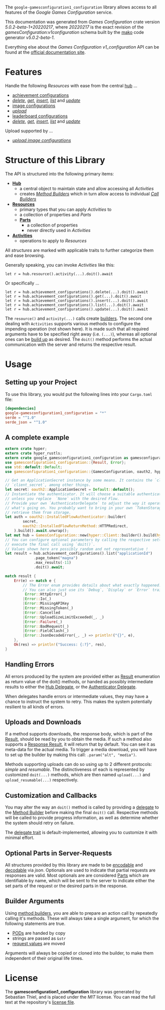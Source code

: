 <!---
DO NOT EDIT !
This file was generated automatically from 'src/generator/templates/api/README.md.mako'
DO NOT EDIT !
-->
The `google-gamesconfiguration1_configuration` library allows access to all features of the *Google Games Configuration* service.

This documentation was generated from *Games Configuration* crate version *5.0.2-beta-1+20220217*, where *20220217* is the exact revision of the *gamesConfiguration:v1configuration* schema built by the [mako](http://www.makotemplates.org/) code generator *v5.0.2-beta-1*.

Everything else about the *Games Configuration* *v1_configuration* API can be found at the
[official documentation site](https://developers.google.com/games/).
# Features

Handle the following *Resources* with ease from the central [hub](https://docs.rs/google-gamesconfiguration1_configuration/5.0.2-beta-1+20220217/google_gamesconfiguration1_configuration/GamesConfiguration) ... 

* [achievement configurations](https://docs.rs/google-gamesconfiguration1_configuration/5.0.2-beta-1+20220217/google_gamesconfiguration1_configuration/api::AchievementConfiguration)
 * [*delete*](https://docs.rs/google-gamesconfiguration1_configuration/5.0.2-beta-1+20220217/google_gamesconfiguration1_configuration/api::AchievementConfigurationDeleteCall), [*get*](https://docs.rs/google-gamesconfiguration1_configuration/5.0.2-beta-1+20220217/google_gamesconfiguration1_configuration/api::AchievementConfigurationGetCall), [*insert*](https://docs.rs/google-gamesconfiguration1_configuration/5.0.2-beta-1+20220217/google_gamesconfiguration1_configuration/api::AchievementConfigurationInsertCall), [*list*](https://docs.rs/google-gamesconfiguration1_configuration/5.0.2-beta-1+20220217/google_gamesconfiguration1_configuration/api::AchievementConfigurationListCall) and [*update*](https://docs.rs/google-gamesconfiguration1_configuration/5.0.2-beta-1+20220217/google_gamesconfiguration1_configuration/api::AchievementConfigurationUpdateCall)
* [image configurations](https://docs.rs/google-gamesconfiguration1_configuration/5.0.2-beta-1+20220217/google_gamesconfiguration1_configuration/api::ImageConfiguration)
 * [*upload*](https://docs.rs/google-gamesconfiguration1_configuration/5.0.2-beta-1+20220217/google_gamesconfiguration1_configuration/api::ImageConfigurationUploadCall)
* [leaderboard configurations](https://docs.rs/google-gamesconfiguration1_configuration/5.0.2-beta-1+20220217/google_gamesconfiguration1_configuration/api::LeaderboardConfiguration)
 * [*delete*](https://docs.rs/google-gamesconfiguration1_configuration/5.0.2-beta-1+20220217/google_gamesconfiguration1_configuration/api::LeaderboardConfigurationDeleteCall), [*get*](https://docs.rs/google-gamesconfiguration1_configuration/5.0.2-beta-1+20220217/google_gamesconfiguration1_configuration/api::LeaderboardConfigurationGetCall), [*insert*](https://docs.rs/google-gamesconfiguration1_configuration/5.0.2-beta-1+20220217/google_gamesconfiguration1_configuration/api::LeaderboardConfigurationInsertCall), [*list*](https://docs.rs/google-gamesconfiguration1_configuration/5.0.2-beta-1+20220217/google_gamesconfiguration1_configuration/api::LeaderboardConfigurationListCall) and [*update*](https://docs.rs/google-gamesconfiguration1_configuration/5.0.2-beta-1+20220217/google_gamesconfiguration1_configuration/api::LeaderboardConfigurationUpdateCall)


Upload supported by ...

* [*upload image configurations*](https://docs.rs/google-gamesconfiguration1_configuration/5.0.2-beta-1+20220217/google_gamesconfiguration1_configuration/api::ImageConfigurationUploadCall)



# Structure of this Library

The API is structured into the following primary items:

* **[Hub](https://docs.rs/google-gamesconfiguration1_configuration/5.0.2-beta-1+20220217/google_gamesconfiguration1_configuration/GamesConfiguration)**
    * a central object to maintain state and allow accessing all *Activities*
    * creates [*Method Builders*](https://docs.rs/google-gamesconfiguration1_configuration/5.0.2-beta-1+20220217/google_gamesconfiguration1_configuration/client::MethodsBuilder) which in turn
      allow access to individual [*Call Builders*](https://docs.rs/google-gamesconfiguration1_configuration/5.0.2-beta-1+20220217/google_gamesconfiguration1_configuration/client::CallBuilder)
* **[Resources](https://docs.rs/google-gamesconfiguration1_configuration/5.0.2-beta-1+20220217/google_gamesconfiguration1_configuration/client::Resource)**
    * primary types that you can apply *Activities* to
    * a collection of properties and *Parts*
    * **[Parts](https://docs.rs/google-gamesconfiguration1_configuration/5.0.2-beta-1+20220217/google_gamesconfiguration1_configuration/client::Part)**
        * a collection of properties
        * never directly used in *Activities*
* **[Activities](https://docs.rs/google-gamesconfiguration1_configuration/5.0.2-beta-1+20220217/google_gamesconfiguration1_configuration/client::CallBuilder)**
    * operations to apply to *Resources*

All *structures* are marked with applicable traits to further categorize them and ease browsing.

Generally speaking, you can invoke *Activities* like this:

```Rust,ignore
let r = hub.resource().activity(...).doit().await
```

Or specifically ...

```ignore
let r = hub.achievement_configurations().delete(...).doit().await
let r = hub.achievement_configurations().get(...).doit().await
let r = hub.achievement_configurations().insert(...).doit().await
let r = hub.achievement_configurations().list(...).doit().await
let r = hub.achievement_configurations().update(...).doit().await
```

The `resource()` and `activity(...)` calls create [builders][builder-pattern]. The second one dealing with `Activities` 
supports various methods to configure the impending operation (not shown here). It is made such that all required arguments have to be 
specified right away (i.e. `(...)`), whereas all optional ones can be [build up][builder-pattern] as desired.
The `doit()` method performs the actual communication with the server and returns the respective result.

# Usage

## Setting up your Project

To use this library, you would put the following lines into your `Cargo.toml` file:

```toml
[dependencies]
google-gamesconfiguration1_configuration = "*"
serde = "^1.0"
serde_json = "^1.0"
```

## A complete example

```Rust
extern crate hyper;
extern crate hyper_rustls;
extern crate google_gamesconfiguration1_configuration as gamesconfiguration1_configuration;
use gamesconfiguration1_configuration::{Result, Error};
use std::default::Default;
use gamesconfiguration1_configuration::{GamesConfiguration, oauth2, hyper, hyper_rustls, chrono, FieldMask};

// Get an ApplicationSecret instance by some means. It contains the `client_id` and 
// `client_secret`, among other things.
let secret: oauth2::ApplicationSecret = Default::default();
// Instantiate the authenticator. It will choose a suitable authentication flow for you, 
// unless you replace  `None` with the desired Flow.
// Provide your own `AuthenticatorDelegate` to adjust the way it operates and get feedback about 
// what's going on. You probably want to bring in your own `TokenStorage` to persist tokens and
// retrieve them from storage.
let auth = oauth2::InstalledFlowAuthenticator::builder(
        secret,
        oauth2::InstalledFlowReturnMethod::HTTPRedirect,
    ).build().await.unwrap();
let mut hub = GamesConfiguration::new(hyper::Client::builder().build(hyper_rustls::HttpsConnectorBuilder::new().with_native_roots().https_or_http().enable_http1().enable_http2().build()), auth);
// You can configure optional parameters by calling the respective setters at will, and
// execute the final call using `doit()`.
// Values shown here are possibly random and not representative !
let result = hub.achievement_configurations().list("applicationId")
             .page_token("magna")
             .max_results(-11)
             .doit().await;

match result {
    Err(e) => match e {
        // The Error enum provides details about what exactly happened.
        // You can also just use its `Debug`, `Display` or `Error` traits
         Error::HttpError(_)
        |Error::Io(_)
        |Error::MissingAPIKey
        |Error::MissingToken(_)
        |Error::Cancelled
        |Error::UploadSizeLimitExceeded(_, _)
        |Error::Failure(_)
        |Error::BadRequest(_)
        |Error::FieldClash(_)
        |Error::JsonDecodeError(_, _) => println!("{}", e),
    },
    Ok(res) => println!("Success: {:?}", res),
}

```
## Handling Errors

All errors produced by the system are provided either as [Result](https://docs.rs/google-gamesconfiguration1_configuration/5.0.2-beta-1+20220217/google_gamesconfiguration1_configuration/client::Result) enumeration as return value of
the doit() methods, or handed as possibly intermediate results to either the 
[Hub Delegate](https://docs.rs/google-gamesconfiguration1_configuration/5.0.2-beta-1+20220217/google_gamesconfiguration1_configuration/client::Delegate), or the [Authenticator Delegate](https://docs.rs/yup-oauth2/*/yup_oauth2/trait.AuthenticatorDelegate.html).

When delegates handle errors or intermediate values, they may have a chance to instruct the system to retry. This 
makes the system potentially resilient to all kinds of errors.

## Uploads and Downloads
If a method supports downloads, the response body, which is part of the [Result](https://docs.rs/google-gamesconfiguration1_configuration/5.0.2-beta-1+20220217/google_gamesconfiguration1_configuration/client::Result), should be
read by you to obtain the media.
If such a method also supports a [Response Result](https://docs.rs/google-gamesconfiguration1_configuration/5.0.2-beta-1+20220217/google_gamesconfiguration1_configuration/client::ResponseResult), it will return that by default.
You can see it as meta-data for the actual media. To trigger a media download, you will have to set up the builder by making
this call: `.param("alt", "media")`.

Methods supporting uploads can do so using up to 2 different protocols: 
*simple* and *resumable*. The distinctiveness of each is represented by customized 
`doit(...)` methods, which are then named `upload(...)` and `upload_resumable(...)` respectively.

## Customization and Callbacks

You may alter the way an `doit()` method is called by providing a [delegate](https://docs.rs/google-gamesconfiguration1_configuration/5.0.2-beta-1+20220217/google_gamesconfiguration1_configuration/client::Delegate) to the 
[Method Builder](https://docs.rs/google-gamesconfiguration1_configuration/5.0.2-beta-1+20220217/google_gamesconfiguration1_configuration/client::CallBuilder) before making the final `doit()` call. 
Respective methods will be called to provide progress information, as well as determine whether the system should 
retry on failure.

The [delegate trait](https://docs.rs/google-gamesconfiguration1_configuration/5.0.2-beta-1+20220217/google_gamesconfiguration1_configuration/client::Delegate) is default-implemented, allowing you to customize it with minimal effort.

## Optional Parts in Server-Requests

All structures provided by this library are made to be [encodable](https://docs.rs/google-gamesconfiguration1_configuration/5.0.2-beta-1+20220217/google_gamesconfiguration1_configuration/client::RequestValue) and 
[decodable](https://docs.rs/google-gamesconfiguration1_configuration/5.0.2-beta-1+20220217/google_gamesconfiguration1_configuration/client::ResponseResult) via *json*. Optionals are used to indicate that partial requests are responses 
are valid.
Most optionals are are considered [Parts](https://docs.rs/google-gamesconfiguration1_configuration/5.0.2-beta-1+20220217/google_gamesconfiguration1_configuration/client::Part) which are identifiable by name, which will be sent to 
the server to indicate either the set parts of the request or the desired parts in the response.

## Builder Arguments

Using [method builders](https://docs.rs/google-gamesconfiguration1_configuration/5.0.2-beta-1+20220217/google_gamesconfiguration1_configuration/client::CallBuilder), you are able to prepare an action call by repeatedly calling it's methods.
These will always take a single argument, for which the following statements are true.

* [PODs][wiki-pod] are handed by copy
* strings are passed as `&str`
* [request values](https://docs.rs/google-gamesconfiguration1_configuration/5.0.2-beta-1+20220217/google_gamesconfiguration1_configuration/client::RequestValue) are moved

Arguments will always be copied or cloned into the builder, to make them independent of their original life times.

[wiki-pod]: http://en.wikipedia.org/wiki/Plain_old_data_structure
[builder-pattern]: http://en.wikipedia.org/wiki/Builder_pattern
[google-go-api]: https://github.com/google/google-api-go-client

# License
The **gamesconfiguration1_configuration** library was generated by Sebastian Thiel, and is placed 
under the *MIT* license.
You can read the full text at the repository's [license file][repo-license].

[repo-license]: https://github.com/Byron/google-apis-rsblob/main/LICENSE.md

